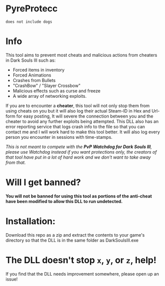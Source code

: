 # PyreProtecc
`does not include dogs`
# Info
This tool aims to prevent most cheats and malicious actions from cheaters in Dark Souls III such as:
- Forced items in inventory
- Forced Animations
- Crashes from Bullets
- "CrashBow" / "Slayer Crossbow"
- Malicious effects such as curse and freeze
- A wide array of networking exploits. 

If you are to encounter a **cheater**, this tool will not only stop them from using cheats on you but it will also log their actual Steam-ID in Hex and Url-form for easy posting, It will severe the connection between you and the cheater to avoid any further exploits being attempted. This DLL also has an error reporting service that logs crash info to the file so that you can contact me and I will work hard to make this tool better. It will also log every person you encounter in sessions with time-stamps.

_This is not meant to compete with the **PvP Watchdog for Dark Souls III**, please use Watchdog instead if you want protections only, the creators of that tool have put in a lot of hard work and we don't want to take away from that._

# Will I get banned?
**You will not be banned for using this tool as portions of the anti-cheat have been modified to allow this DLL to run undetected.** 

# Installation:
Download this repo as a zip and extract the contents to your game's directory so that the DLL is in the same folder as DarkSoulsIII.exe

# The DLL doesn't stop `x`, `y`, or `z`, help!
If you find that the DLL needs improvement somewhere, please open up an issue!
